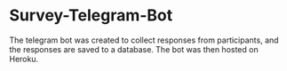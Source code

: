 # Survey-Telegram-Bot
The telegram bot was created to collect responses from participants, and the responses are saved to a database. 
The bot was then hosted on Heroku. 
